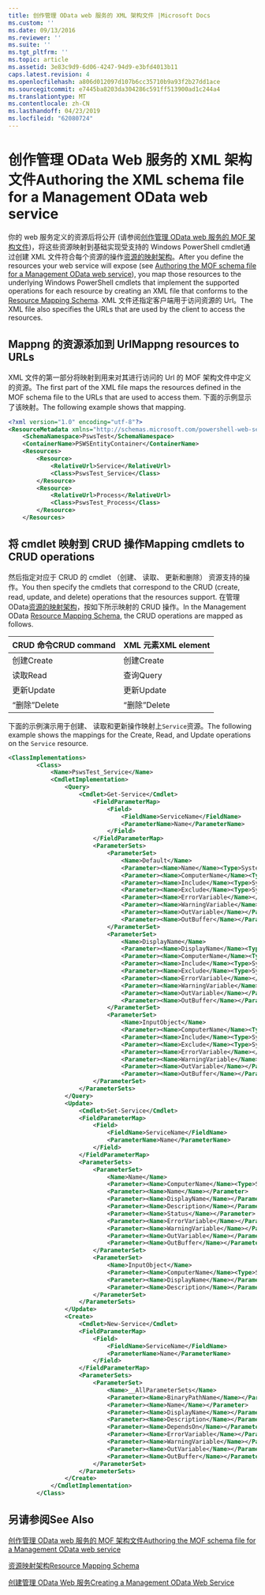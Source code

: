 ```yaml
---
title: 创作管理 OData web 服务的 XML 架构文件 |Microsoft Docs
ms.custom: ''
ms.date: 09/13/2016
ms.reviewer: ''
ms.suite: ''
ms.tgt_pltfrm: ''
ms.topic: article
ms.assetid: 3e83c9d9-6d06-4247-94d9-e3bfd4013b11
caps.latest.revision: 4
ms.openlocfilehash: a806d012097d107b6cc35710b9a93f2b27dd1ace
ms.sourcegitcommit: e7445ba8203da304286c591ff513900ad1c244a4
ms.translationtype: MT
ms.contentlocale: zh-CN
ms.lasthandoff: 04/23/2019
ms.locfileid: "62080724"
---
```

# <a name="authoring-the-xml-schema-file-for-a-management-odata-web-service"></a><span data-ttu-id="bdd78-102">创作管理 OData Web 服务的 XML 架构文件</span><span class="sxs-lookup"><span data-stu-id="bdd78-102">Authoring the XML schema file for a Management OData web service</span></span>

<span data-ttu-id="bdd78-103">你的 web 服务定义的资源后将公开 (请参阅[创作管理 OData web 服务的 MOF 架构文件](./authoring-the-mof-schema-file-for-a-management-odata-web-service.md))，将这些资源映射到基础实现受支持的 Windows PowerShell cmdlet通过创建 XML 文件符合每个资源的操作[资源的映射架构](./resource-mapping-schema.md)。</span><span class="sxs-lookup"><span data-stu-id="bdd78-103">After you define the resources your web service will expose (see [Authoring the MOF schema file for a Management OData web service](./authoring-the-mof-schema-file-for-a-management-odata-web-service.md)), you map those resources to the underlying Windows PowerShell cmdlets that implement the supported operations for each resource by creating an XML file that conforms to the [Resource Mapping Schema](./resource-mapping-schema.md).</span></span> <span data-ttu-id="bdd78-104">XML 文件还指定客户端用于访问资源的 Url。</span><span class="sxs-lookup"><span data-stu-id="bdd78-104">The XML file also specifies the URLs that are used by the client to access the resources.</span></span>

## <a name="mappng-resources-to-urls"></a><span data-ttu-id="bdd78-105">Mappng 的资源添加到 Url</span><span class="sxs-lookup"><span data-stu-id="bdd78-105">Mappng resources to URLs</span></span>

<span data-ttu-id="bdd78-106">XML 文件的第一部分将映射到用来对其进行访问的 Url 的 MOF 架构文件中定义的资源。</span><span class="sxs-lookup"><span data-stu-id="bdd78-106">The first part of the XML file maps the resources defined in the MOF schema file to the URLs that are used to access them.</span></span> <span data-ttu-id="bdd78-107">下面的示例显示了该映射。</span><span class="sxs-lookup"><span data-stu-id="bdd78-107">The following example shows that mapping.</span></span>

```xml
<?xml version="1.0" encoding="utf-8"?>
<ResourceMetadata xmlns="http://schemas.microsoft.com/powershell-web-services/2010/09">
    <SchemaNamespace>PswsTest</SchemaNamespace>
    <ContainerName>PSWSEntityContainer</ContainerName>
    <Resources>
        <Resource>
            <RelativeUrl>Service</RelativeUrl>
            <Class>PswsTest_Service</Class>
        </Resource>
        <Resource>
            <RelativeUrl>Process</RelativeUrl>
            <Class>PswsTest_Process</Class>
        </Resource>
    </Resources>
```

## <a name="mapping-cmdlets-to-crud-operations"></a><span data-ttu-id="bdd78-108">将 cmdlet 映射到 CRUD 操作</span><span class="sxs-lookup"><span data-stu-id="bdd78-108">Mapping cmdlets to CRUD operations</span></span>

<span data-ttu-id="bdd78-109">然后指定对应于 CRUD 的 cmdlet （创建、 读取、 更新和删除） 资源支持的操作。</span><span class="sxs-lookup"><span data-stu-id="bdd78-109">You then specify the cmdlets that correspond to the CRUD (create, read, update, and delete) operations that the resources support.</span></span> <span data-ttu-id="bdd78-110">在管理 OData[资源的映射架构](./resource-mapping-schema.md)，按如下所示映射的 CRUD 操作。</span><span class="sxs-lookup"><span data-stu-id="bdd78-110">In the Management OData [Resource Mapping Schema](./resource-mapping-schema.md), the CRUD operations are mapped as follows.</span></span>

|<span data-ttu-id="bdd78-111">CRUD 命令</span><span class="sxs-lookup"><span data-stu-id="bdd78-111">CRUD command</span></span>|<span data-ttu-id="bdd78-112">XML 元素</span><span class="sxs-lookup"><span data-stu-id="bdd78-112">XML element</span></span>|
|------------------|-----------------|
|<span data-ttu-id="bdd78-113">创建</span><span class="sxs-lookup"><span data-stu-id="bdd78-113">Create</span></span>|<span data-ttu-id="bdd78-114">创建</span><span class="sxs-lookup"><span data-stu-id="bdd78-114">Create</span></span>|
|<span data-ttu-id="bdd78-115">读取</span><span class="sxs-lookup"><span data-stu-id="bdd78-115">Read</span></span>|<span data-ttu-id="bdd78-116">查询</span><span class="sxs-lookup"><span data-stu-id="bdd78-116">Query</span></span>|
|<span data-ttu-id="bdd78-117">更新</span><span class="sxs-lookup"><span data-stu-id="bdd78-117">Update</span></span>|<span data-ttu-id="bdd78-118">更新</span><span class="sxs-lookup"><span data-stu-id="bdd78-118">Update</span></span>|
|<span data-ttu-id="bdd78-119">“删除”</span><span class="sxs-lookup"><span data-stu-id="bdd78-119">Delete</span></span>|<span data-ttu-id="bdd78-120">“删除”</span><span class="sxs-lookup"><span data-stu-id="bdd78-120">Delete</span></span>|

<span data-ttu-id="bdd78-121">下面的示例演示用于创建、 读取和更新操作映射上`Service`资源。</span><span class="sxs-lookup"><span data-stu-id="bdd78-121">The following example shows the mappings for the Create, Read, and Update operations on the `Service` resource.</span></span>

```xml
<ClassImplementations>
        <Class>
            <Name>PswsTest_Service</Name>
            <CmdletImplementation>
                <Query>
                    <Cmdlet>Get-Service</Cmdlet>
                        <FieldParameterMap>
                            <Field>
                                <FieldName>ServiceName</FieldName>
                                <ParameterName>Name</ParameterName>
                            </Field>
                        </FieldParameterMap>
                        <ParameterSets>
                            <ParameterSet>
                                <Name>Default</Name>
                                <Parameter><Name>Name</Name><Type>System.String[]</Type></Parameter>
                                <Parameter><Name>ComputerName</Name><Type>System.String[]</Type></Parameter>
                                <Parameter><Name>Include</Name><Type>System.String[]</Type></Parameter>
                                <Parameter><Name>Exclude</Name><Type>System.String[]</Type></Parameter>
                                <Parameter><Name>ErrorVariable</Name></Parameter>
                                <Parameter><Name>WarningVariable</Name></Parameter>
                                <Parameter><Name>OutVariable</Name></Parameter>
                                <Parameter><Name>OutBuffer</Name></Parameter>
                            </ParameterSet>
                            <ParameterSet>
                                <Name>DisplayName</Name>
                                <Parameter><Name>DisplayName</Name><Type>System.String[]</Type></Parameter>
                                <Parameter><Name>ComputerName</Name><Type>System.String[]</Type></Parameter>
                                <Parameter><Name>Include</Name><Type>System.String[]</Type></Parameter>
                                <Parameter><Name>Exclude</Name><Type>System.String[]</Type></Parameter>
                                <Parameter><Name>ErrorVariable</Name></Parameter>
                                <Parameter><Name>WarningVariable</Name></Parameter>
                                <Parameter><Name>OutVariable</Name></Parameter>
                                <Parameter><Name>OutBuffer</Name></Parameter>
                            </ParameterSet>
                            <ParameterSet>
                                <Name>InputObject</Name>
                                <Parameter><Name>ComputerName</Name><Type>System.String[]</Type></Parameter>
                                <Parameter><Name>Include</Name><Type>System.String[]</Type></Parameter>
                                <Parameter><Name>Exclude</Name><Type>System.String[]</Type></Parameter>
                                <Parameter><Name>ErrorVariable</Name></Parameter>
                                <Parameter><Name>WarningVariable</Name></Parameter>
                                <Parameter><Name>OutVariable</Name></Parameter>
                                <Parameter><Name>OutBuffer</Name></Parameter>
                        </ParameterSet>
                    </ParameterSets>
                </Query>
                <Update>
                    <Cmdlet>Set-Service</Cmdlet>
                    <FieldParameterMap>
                        <Field>
                            <FieldName>ServiceName</FieldName>
                            <ParameterName>Name</ParameterName>
                        </Field>
                    </FieldParameterMap>
                    <ParameterSets>
                        <ParameterSet>
                            <Name>Name</Name>
                            <Parameter><Name>ComputerName</Name><Type>System.String[]</Type></Parameter>
                            <Parameter><Name>Name</Name></Parameter>
                            <Parameter><Name>DisplayName</Name></Parameter>
                            <Parameter><Name>Description</Name></Parameter>
                            <Parameter><Name>Status</Name></Parameter>
                            <Parameter><Name>ErrorVariable</Name></Parameter>
                            <Parameter><Name>WarningVariable</Name></Parameter>
                            <Parameter><Name>OutVariable</Name></Parameter>
                            <Parameter><Name>OutBuffer</Name></Parameter>
                        </ParameterSet>
                        <ParameterSet>
                            <Name>InputObject</Name>
                            <Parameter><Name>ComputerName</Name><Type>System.String[]</Type></Parameter>
                            <Parameter><Name>DisplayName</Name></Parameter>
                            <Parameter><Name>Description</Name></Parameter>
                        </ParameterSet>
                    </ParameterSets>
                </Update>
                <Create>
                    <Cmdlet>New-Service</Cmdlet>
                    <FieldParameterMap>
                        <Field>
                            <FieldName>ServiceName</FieldName>
                            <ParameterName>Name</ParameterName>
                        </Field>
                    </FieldParameterMap>
                    <ParameterSets>
                        <ParameterSet>
                            <Name>__AllParameterSets</Name>
                            <Parameter><Name>BinaryPathName</Name></Parameter>
                            <Parameter><Name>Name</Name></Parameter>
                            <Parameter><Name>DisplayName</Name></Parameter>
                            <Parameter><Name>Description</Name></Parameter>
                            <Parameter><Name>DependsOn</Name></Parameter>
                            <Parameter><Name>ErrorVariable</Name></Parameter>
                            <Parameter><Name>WarningVariable</Name></Parameter>
                            <Parameter><Name>OutVariable</Name></Parameter>
                            <Parameter><Name>OutBuffer</Name></Parameter>
                        </ParameterSet>
                    </ParameterSets>
                </Create>
            </CmdletImplementation>
        </Class>
```

## <a name="see-also"></a><span data-ttu-id="bdd78-122">另请参阅</span><span class="sxs-lookup"><span data-stu-id="bdd78-122">See Also</span></span>

[<span data-ttu-id="bdd78-123">创作管理 OData web 服务的 MOF 架构文件</span><span class="sxs-lookup"><span data-stu-id="bdd78-123">Authoring the MOF schema file for a Management OData web service</span></span>](./authoring-the-mof-schema-file-for-a-management-odata-web-service.md)

[<span data-ttu-id="bdd78-124">资源映射架构</span><span class="sxs-lookup"><span data-stu-id="bdd78-124">Resource Mapping Schema</span></span>](./resource-mapping-schema.md)

[<span data-ttu-id="bdd78-125">创建管理 OData Web 服务</span><span class="sxs-lookup"><span data-stu-id="bdd78-125">Creating a Management OData Web Service</span></span>](./creating-a-management-odata-web-service.md)